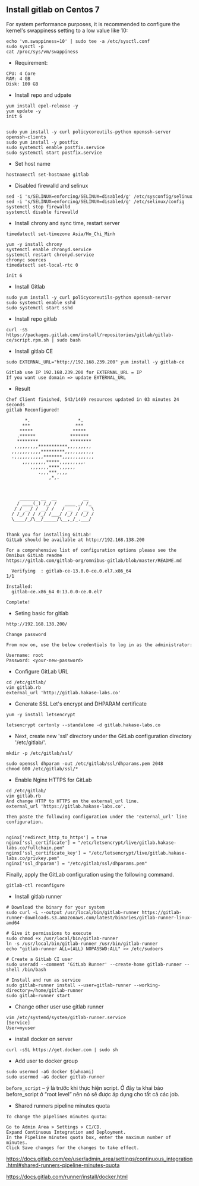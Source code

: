 ## Install gitlab on Centos 7

For system performance purposes, it is recommended to configure the kernel's swappiness setting to a low value like 10:

```
echo 'vm.swappiness=10' | sudo tee -a /etc/sysctl.conf
sudo sysctl -p
cat /proc/sys/vm/swappiness
```

* Requirement: 

```
CPU: 4 Core
RAM: 4 GB
Disk: 100 GB
```

* Install repo and udpate

```
yum install epel-release -y
yum update -y
init 6


sudo yum install -y curl policycoreutils-python openssh-server openssh-clients
sudo yum install -y postfix
sudo systemctl enable postfix.service
sudo systemctl start postfix.service
```

* Set host name

```
hostnamectl set-hostname gitlab
```

* Disabled firewalld and selinux

```
sed -i 's/SELINUX=enforcing/SELINUX=disabled/g' /etc/sysconfig/selinux
sed -i 's/SELINUX=enforcing/SELINUX=disabled/g' /etc/selinux/config
systemctl stop firewalld
systemctl disable firewalld
```

* Install chrony and sync time, restart server

```
timedatectl set-timezone Asia/Ho_Chi_Minh

yum -y install chrony
systemctl enable chronyd.service
systemctl restart chronyd.service
chronyc sources
timedatectl set-local-rtc 0

init 6
````

* Install Gitlab

```
sudo yum install -y curl policycoreutils-python openssh-server
sudo systemctl enable sshd
sudo systemctl start sshd
```

* Install repo gitlab

`curl -sS https://packages.gitlab.com/install/repositories/gitlab/gitlab-ce/script.rpm.sh | sudo bash`

* Install gitlab CE

`sudo EXTERNAL_URL="http://192.168.239.200" yum install -y gitlab-ce`

```
Gitlab use IP 192.168.239.200 for EXTERNAL_URL = IP
If you want use domain => update EXTERNAL_URL
```
* Result

```
Chef Client finished, 543/1469 resources updated in 03 minutes 24 seconds
gitlab Reconfigured!

       *.                  *.
      ***                 ***
     *****               *****
    .******             *******
    ********            ********
   ,,,,,,,,,***********,,,,,,,,,
  ,,,,,,,,,,,*********,,,,,,,,,,,
  .,,,,,,,,,,,*******,,,,,,,,,,,,
      ,,,,,,,,,*****,,,,,,,,,.
         ,,,,,,,****,,,,,,
            .,,,***,,,,
                ,*,.



     _______ __  __          __
    / ____(_) /_/ /   ____ _/ /_
   / / __/ / __/ /   / __ `/ __ \
  / /_/ / / /_/ /___/ /_/ / /_/ /
  \____/_/\__/_____/\__,_/_.___/


Thank you for installing GitLab!
GitLab should be available at http://192.168.138.200

For a comprehensive list of configuration options please see the Omnibus GitLab readme
https://gitlab.com/gitlab-org/omnibus-gitlab/blob/master/README.md

  Verifying  : gitlab-ce-13.0.0-ce.0.el7.x86_64                                                                                                              1/1

Installed:
  gitlab-ce.x86_64 0:13.0.0-ce.0.el7

Complete!
```

* Seting basic for gitlab

`http://192.168.138.200/`

`Change password`

```
From now on, use the below credentials to log in as the administrator:

Username: root
Password: <your-new-password>
```

* Configure GitLab URL

```
cd /etc/gitlab/
vim gitlab.rb
external_url 'http://gitlab.hakase-labs.co'
```

* Generate SSL Let's encrypt and DHPARAM certificate

```
yum -y install letsencrypt

letsencrypt certonly --standalone -d gitlab.hakase-labs.co
```

* Next, create new 'ssl' directory under the GitLab configuration directory '/etc/gitlab/'.


`mkdir -p /etc/gitlab/ssl/`

```
sudo openssl dhparam -out /etc/gitlab/ssl/dhparams.pem 2048
chmod 600 /etc/gitlab/ssl/*
```

* Enable Nginx HTTPS for GitLab


```
cd /etc/gitlab/
vim gitlab.rb
And change HTTP to HTTPS on the external_url line.
external_url 'https://gitlab.hakase-labs.co'.

Then paste the following configuration under the 'external_url' line configuration.


nginx['redirect_http_to_https'] = true
nginx['ssl_certificate'] = "/etc/letsencrypt/live/gitlab.hakase-labs.co/fullchain.pem"
nginx['ssl_certificate_key'] = "/etc/letsencrypt/live/gitlab.hakase-labs.co/privkey.pem"
nginx['ssl_dhparam'] = "/etc/gitlab/ssl/dhparams.pem"

```
Finally, apply the GitLab configuration using the following command.


`gitlab-ctl reconfigure`

* Install gitlab runner

```
# Download the binary for your system
sudo curl -L --output /usr/local/bin/gitlab-runner https://gitlab-runner-downloads.s3.amazonaws.com/latest/binaries/gitlab-runner-linux-amd64

# Give it permissions to execute
sudo chmod +x /usr/local/bin/gitlab-runner
ln -s /usr/local/bin/gitlab-runner /usr/bin/gitlab-runner
echo "gitlab-runner ALL=(ALL) NOPASSWD:ALL" >> /etc/sudoers

# Create a GitLab CI user
sudo useradd --comment 'GitLab Runner' --create-home gitlab-runner --shell /bin/bash

# Install and run as service
sudo gitlab-runner install --user=gitlab-runner --working-directory=/home/gitlab-runner
sudo gitlab-runner start
```

* Change other user use gitlab runner

```
vim /etc/systemd/system/gitlab-runner.service
[Service]
User=myuser
```

* install docker on server

`curl -sSL https://get.docker.com | sudo sh`

* Add user to docker group

```
sudo usermod -aG docker $(whoami)
sudo usermod -aG docker gitlab-runner
```
`before_script` – ý là trước khi thực hiện script. Ở đây ta khai báo before_script ở “root level” nên nó sẽ được áp dụng cho tất cả các job.


* Shared runners pipeline minutes quota

```
To change the pipelines minutes quota:

Go to Admin Area > Settings > CI/CD.
Expand Continuous Integration and Deployment.
In the Pipeline minutes quota box, enter the maximum number of minutes.
Click Save changes for the changes to take effect.
```
https://docs.gitlab.com/ee/user/admin_area/settings/continuous_integration.html#shared-runners-pipeline-minutes-quota

https://docs.gitlab.com/runner/install/docker.html



